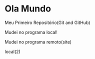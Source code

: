 # Ola Mundo
Meu Primeiro Repositório(Git and GitHub)

Mudei no programa local!

Mudei no programa remoto(site)

local(2)

